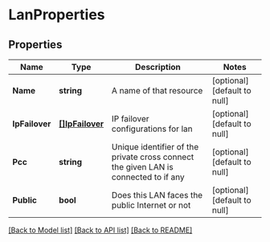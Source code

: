 # LanProperties

## Properties
Name | Type | Description | Notes
------------ | ------------- | ------------- | -------------
**Name** | **string** | A name of that resource | [optional] [default to null]
**IpFailover** | [**[]IpFailover**](IPFailover.md) | IP failover configurations for lan | [optional] [default to null]
**Pcc** | **string** | Unique identifier of the private cross connect the given LAN is connected to if any | [optional] [default to null]
**Public** | **bool** | Does this LAN faces the public Internet or not | [optional] [default to null]

[[Back to Model list]](../README.md#documentation-for-models) [[Back to API list]](../README.md#documentation-for-api-endpoints) [[Back to README]](../README.md)

